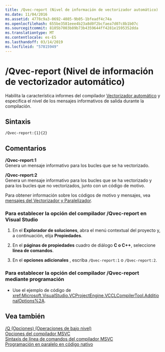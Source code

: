 ```yaml
---
title: /Qvec-report (Nivel de información de vectorizador automático)
ms.date: 11/04/2016
ms.assetid: 4778c9a3-0692-4085-9b05-1bfeadf4c74a
ms.openlocfilehash: 655be3581eee4b23a8d0f2bcfaea7d07c8b1b07c
ms.sourcegitcommit: 8105b7003b89b73b4359644ff4281e1595352dda
ms.translationtype: MT
ms.contentlocale: es-ES
ms.lasthandoff: 03/14/2019
ms.locfileid: "57815949"
---
```

# <a name="qvec-report-auto-vectorizer-reporting-level"></a>/Qvec-report (Nivel de información de vectorizador automático)

Habilita la característica informes del compilador [Vectorizador automático](../../parallel/auto-parallelization-and-auto-vectorization.md) y especifica el nivel de los mensajes informativos de salida durante la compilación.

## <a name="syntax"></a>Sintaxis

```
/Qvec-report:{1}{2}
```

## <a name="remarks"></a>Comentarios

**/Qvec-report:1**<br/>
Genera un mensaje informativo para los bucles que se ha vectorizado.

**/Qvec-report:2**<br/>
Genera un mensaje informativo para los bucles que se ha vectorizado y para los bucles que no vectorizados, junto con un código de motivo.

Para obtener información sobre los códigos de motivo y mensajes, vea [mensajes del Vectorizador y Paralelizador](../../error-messages/tool-errors/vectorizer-and-parallelizer-messages.md).

### <a name="to-set-the-qvec-report-compiler-option-in-visual-studio"></a>Para establecer la opción del compilador /Qvec-report en Visual Studio

1. En el **Explorador de soluciones**, abra el menú contextual del proyecto y, a continuación, elija **Propiedades**.

1. En el **páginas de propiedades** cuadro de diálogo **C o C++**, seleccione **línea de comandos**.

1. En el **opciones adicionales** , escriba `/Qvec-report:1` o `/Qvec-report:2`.

### <a name="to-set-the-qvec-report-compiler-option-programmatically"></a>Para establecer la opción del compilador /Qvec-report mediante programación

- Use el ejemplo de código de <xref:Microsoft.VisualStudio.VCProjectEngine.VCCLCompilerTool.AdditionalOptions%2A>.

## <a name="see-also"></a>Vea también

[/Q (Opciones) (Operaciones de bajo nivel)](q-options-low-level-operations.md)<br/>
[Opciones del compilador MSVC](compiler-options.md)<br/>
[Sintaxis de línea de comandos del compilador MSVC](compiler-command-line-syntax.md)<br/>
[Programación en paralelo en código nativo](https://blogs.msdn.microsoft.com/nativeconcurrency/2012/04/12/auto-vectorizer-in-visual-studio-2012-overview/)
